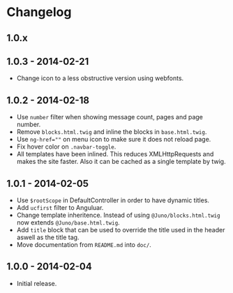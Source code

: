 Changelog
=========

1.0.x
-----


1.0.3 - 2014-02-21
------------------

 * Change icon to a less obstructive version using webfonts.

1.0.2 - 2014-02-18
------------------

 * Use `number` filter when showing message count, pages and page number.
 * Remove `blocks.html.twig` and inline the blocks in `base.html.twig`.
 * Use `ng-href=""` on menu icon to make sure it does not reload page.
 * Fix hover color on `.navbar-toggle`.
 * All templates have been inlined. This reduces XMLHttpRequests and makes the site faster.
 Also it can be cached as a single template by twig.

1.0.1 - 2014-02-05
------------------

 * Use `$rootScope` in DefaultController in order to have dynamic titles.
 * Add `ucfirst` filter to Anguluar.
 * Change template inheritence. Instead of using `@Juno/blocks.html.twig` now extends `@Juno/base.html.twig`.
 * Add `title` block that can be used to override the title used in the header aswell as the title tag.
 * Move documentation from `README.md` into `doc/`.

1.0.0 - 2014-02-04
------------------

 * Initial release.
